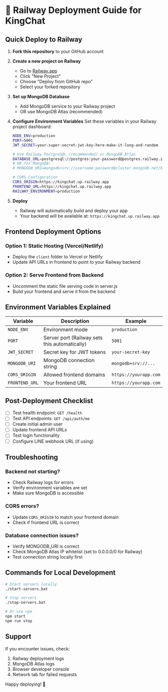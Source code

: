 # 🚂 Railway Deployment Guide for KingChat

## Quick Deploy to Railway

1. **Fork this repository** to your GitHub account

2. **Create a new project on Railway**
   - Go to [Railway.app](https://railway.app)
   - Click "New Project"
   - Choose "Deploy from GitHub repo"
   - Select your forked repository

3. **Set up MongoDB Database**
   - Add MongoDB service to your Railway project
   - OR use MongoDB Atlas (recommended)

4. **Configure Environment Variables**
   Set these variables in your Railway project dashboard:

   ```bash
   NODE_ENV=production
   PORT=5001
   JWT_SECRET=your-super-secret-jwt-key-here-make-it-long-and-random
   
   # Use Railway PostgreSQL (recommended) or MongoDB Atlas
   DATABASE_URL=postgresql://postgres:your-password@postgres.railway.internal:5432/railway
   # OR for MongoDB:
   # MONGODB_URI=mongodb+srv://username:password@cluster.mongodb.net/kingchat
   
   # CORS Configuration
   CORS_ORIGIN=https://kingchat.up.railway.app
   FRONTEND_URL=https://kingchat.up.railway.app
   RAILWAY_ENVIRONMENT=production
   ```

5. **Deploy**
   - Railway will automatically build and deploy your app
   - Your backend will be available at: `https://kingchat.up.railway.app`

## Frontend Deployment Options

### Option 1: Static Hosting (Vercel/Netlify)
- Deploy the `client` folder to Vercel or Netlify
- Update API URLs in frontend to point to your Railway backend

### Option 2: Serve Frontend from Backend
- Uncomment the static file serving code in server.js
- Build your frontend and serve it from the backend

## Environment Variables Explained

| Variable | Description | Example |
|----------|-------------|---------|
| `NODE_ENV` | Environment mode | `production` |
| `PORT` | Server port (Railway sets this automatically) | `5001` |
| `JWT_SECRET` | Secret key for JWT tokens | `your-secret-key` |
| `MONGODB_URI` | MongoDB connection string | `mongodb+srv://...` |
| `CORS_ORIGIN` | Allowed frontend domains | `https://yourapp.com` |
| `FRONTEND_URL` | Your frontend URL | `https://yourapp.com` |

## Post-Deployment Checklist

- [ ] Test health endpoint: `GET /health`
- [ ] Test API endpoints: `GET /api/auth/me`
- [ ] Create initial admin user
- [ ] Update frontend API URLs
- [ ] Test login functionality
- [ ] Configure LINE webhook URL (if using)

## Troubleshooting

### Backend not starting?
- Check Railway logs for errors
- Verify environment variables are set
- Make sure MongoDB is accessible

### CORS errors?
- Update `CORS_ORIGIN` to match your frontend domain
- Check if frontend URL is correct

### Database connection issues?
- Verify MONGODB_URI is correct
- Check MongoDB Atlas IP whitelist (set to 0.0.0.0/0 for Railway)
- Test connection string locally first

## Commands for Local Development

```bash
# Start servers locally
./start-servers.bat

# Stop servers
./stop-servers.bat

# Or use npm
npm start
npm run stop
```

## Support

If you encounter issues, check:
1. Railway deployment logs
2. MongoDB Atlas logs
3. Browser developer console
4. Network tab for failed requests

Happy deploying! 🚀